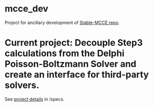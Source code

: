 # mcce_dev

Project for ancillary development of [Stable-MCCE repo](https://github.com/GunnerLab/Stable-MCCE).

# Current project: Decouple Step3 calculations from the Delphi Poisson-Boltzmann Solver and create an interface for third-party solvers.
See [project details](https://github.com/CatChenal/mcce_dev/blob/main/specs/README.md) in /specs.
